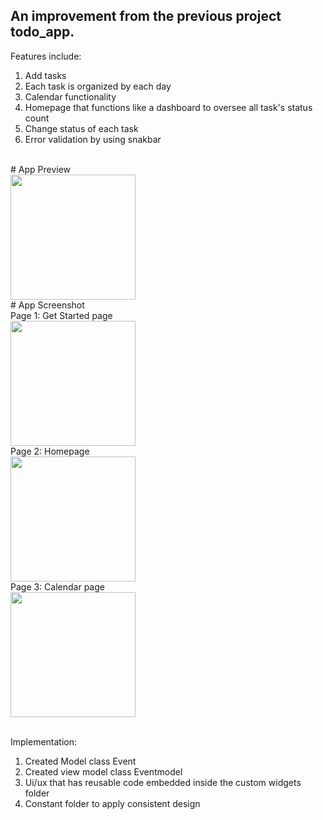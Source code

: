 ## An improvement from the previous project todo_app.
Features include: 
1. Add tasks
2. Each task is organized by each day
3. Calendar functionality
4. Homepage that functions like a dashboard to oversee all task's status count
5. Change status of each task
6. Error validation by using snakbar
<br />
# App Preview <br />
<img src="https://github.com/ujaiahmad/task-manager/assets/25504609/bcbb0d02-12c0-47b3-b5c6-17a5b3976f1c" width="200" /><br />
# App Screenshot 
<br />
Page 1: Get Started page<br />
<img src="https://github.com/ujaiahmad/task-manager/assets/25504609/c08b791c-e7f5-4f04-b504-f202541fdb56" width="200"><br />
Page 2: Homepage<br />
<img src="https://github.com/ujaiahmad/task-manager/assets/25504609/bdad8c65-43c5-4540-809f-f03558a8a0b4" width="200"><br />
Page 3: Calendar page<br />
<img src="https://github.com/ujaiahmad/task-manager/assets/25504609/8836d184-c46c-4e42-b46b-a755ab084f27" width="200"><br />
<br />

Implementation:<br />
1. Created Model class Event<br />
2. Created view model class Eventmodel<br />
3. Ui/ux that has reusable code embedded inside the custom widgets folder<br />
4. Constant folder to apply consistent design <br />
